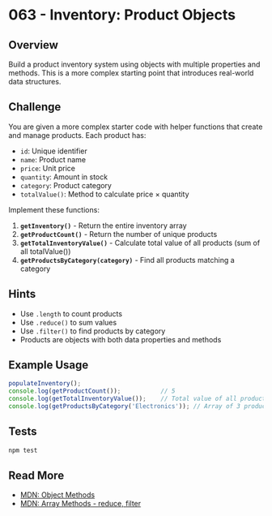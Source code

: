 # 063 - Inventory: Product Objects

## Overview

Build a product inventory system using objects with multiple properties and methods. This is a more complex starting point that introduces real-world data structures.

## Challenge

You are given a more complex starter code with helper functions that create and manage products. Each product has:
- `id`: Unique identifier
- `name`: Product name
- `price`: Unit price
- `quantity`: Amount in stock
- `category`: Product category
- `totalValue()`: Method to calculate price × quantity

Implement these functions:

1. **`getInventory()`** - Return the entire inventory array
2. **`getProductCount()`** - Return the number of unique products
3. **`getTotalInventoryValue()`** - Calculate total value of all products (sum of all totalValue())
4. **`getProductsByCategory(category)`** - Find all products matching a category

## Hints

- Use `.length` to count products
- Use `.reduce()` to sum values
- Use `.filter()` to find products by category
- Products are objects with both data properties and methods

## Example Usage

```javascript
populateInventory();
console.log(getProductCount());           // 5
console.log(getTotalInventoryValue());    // Total value of all products
console.log(getProductsByCategory('Electronics')); // Array of 3 products
```

## Tests

```bash
npm test
```

## Read More

- [MDN: Object Methods](https://developer.mozilla.org/en-US/docs/Web/JavaScript/Guide/Working_with_Objects#defining_methods)
- [MDN: Array Methods - reduce, filter](https://developer.mozilla.org/en-US/docs/Web/JavaScript/Reference/Global_Objects/Array)
